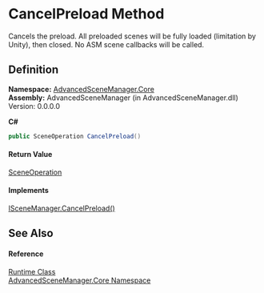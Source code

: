 # CancelPreload Method


Cancels the preload. All preloaded scenes will be fully loaded (limitation by Unity), then closed. No ASM scene callbacks will be called.



## Definition
**Namespace:** <a href="N_AdvancedSceneManager_Core">AdvancedSceneManager.Core</a>  
**Assembly:** AdvancedSceneManager (in AdvancedSceneManager.dll) Version: 0.0.0.0

**C#**
``` C#
public SceneOperation CancelPreload()
```



#### Return Value
<a href="T_AdvancedSceneManager_Core_SceneOperation">SceneOperation</a>

#### Implements
<a href="M_AdvancedSceneManager_DependencyInjection_ISceneManager_CancelPreload">ISceneManager.CancelPreload()</a>  


## See Also


#### Reference
<a href="T_AdvancedSceneManager_Core_Runtime">Runtime Class</a>  
<a href="N_AdvancedSceneManager_Core">AdvancedSceneManager.Core Namespace</a>  

